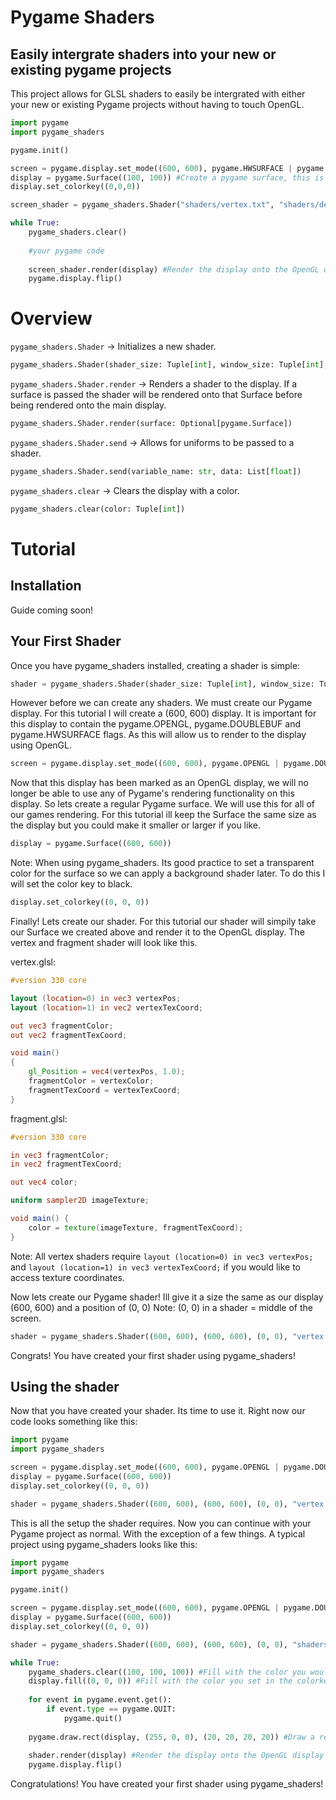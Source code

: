 # Pygame Shaders

## Easily intergrate shaders into your new or existing pygame projects

This project allows for GLSL shaders to easily be intergrated with either your new or existing Pygame projects without having to touch OpenGL.

```python
import pygame
import pygame_shaders

pygame.init()

screen = pygame.display.set_mode((600, 600), pygame.HWSURFACE | pygame.OPENGL | pygame.DOUBLEBUF) #Create the main Python display
display = pygame.Surface((100, 100)) #Create a pygame surface, this is where you will do all your pygame rendering 
display.set_colorkey((0,0,0))

screen_shader = pygame_shaders.Shader("shaders/vertex.txt", "shaders/default_frag.txt")

while True:
    pygame_shaders.clear()
    
    #your pygame code
    
    screen_shader.render(display) #Render the display onto the OpenGL display with the shaders!
    pygame.display.flip()
```

# Overview

```pygame_shaders.Shader``` -> Initializes a new shader.

```python
pygame_shaders.Shader(shader_size: Tuple[int], window_size: Tuple[int], position: Tuple[int], vertex_shader_path: str, fragment_shader_path: str)
```

```pygame_shaders.Shader.render``` -> Renders a shader to the display. If a surface is passed the shader will be rendered onto that Surface before being rendered onto the main display.

```python
pygame_shaders.Shader.render(surface: Optional[pygame.Surface])
```

```pygame_shaders.Shader.send``` -> Allows for uniforms to be passed to a shader.

```python
pygame_shaders.Shader.send(variable_name: str, data: List[float])
```

```pygame_shaders.clear``` -> Clears the display with a color.

```python
pygame_shaders.clear(color: Tuple[int])
```

# Tutorial

## Installation
Guide coming soon!

## Your First Shader
Once you have pygame_shaders installed, creating a shader is simple:
```python
shader = pygame_shaders.Shader(shader_size: Tuple[int], window_size: Tuple[int], position: Tuple[int], vertex_shader_path: str, fragment_shader_path: str)
```

However before we can create any shaders. We must create our Pygame display. For this tutorial I will create a (600, 600) display. It is important for this display to contain the pygame.OPENGL, pygame.DOUBLEBUF and pygame.HWSURFACE flags. As this will allow us to render to the display using OpenGL. 
```python
screen = pygame.display.set_mode((600, 600), pygame.OPENGL | pygame.DOUBLEBUF | pygame.HWSURFACE)
```

Now that this display has been marked as an OpenGL display, we will no longer be able to use any of Pygame's rendering functionality on this display. So lets create a regular Pygame surface. We will use this for all of our games rendering. For this tutorial ill keep the Surface the same size as the display but you could make it smaller or larger if you like.

```python
display = pygame.Surface((600, 600))
```

Note: When using pygame_shaders. Its good practice to set a transparent color for the surface so we can apply a background shader later. To do this I will set the color key to black.

```python
display.set_colorkey((0, 0, 0))
```

Finally! Lets create our shader. For this tutorial our shader will simpily take our Surface we created above and render it to the OpenGL display. The vertex and fragment shader will look like this.

vertex.glsl:
```glsl
#version 330 core

layout (location=0) in vec3 vertexPos;
layout (location=1) in vec2 vertexTexCoord;

out vec3 fragmentColor;
out vec2 fragmentTexCoord;

void main()
{
    gl_Position = vec4(vertexPos, 1.0);
    fragmentColor = vertexColor;
    fragmentTexCoord = vertexTexCoord;
}
```

fragment.glsl:
```glsl
#version 330 core

in vec3 fragmentColor;
in vec2 fragmentTexCoord;

out vec4 color;

uniform sampler2D imageTexture;

void main() {
    color = texture(imageTexture, fragmentTexCoord);
}
```

Note: All vertex shaders require ```layout (location=0) in vec3 vertexPos;``` and ```layout (location=1) in vec3 vertexTexCoord;``` if you would like to access texture coordinates.

Now lets create our Pygame shader! Ill give it a size the same as our display (600, 600) and a position of (0, 0) Note: (0, 0) in a shader = middle of the screen.

```python
shader = pygame_shaders.Shader((600, 600), (600, 600), (0, 0), "vertex.glsl", "fragment.glsl")
```

Congrats! You have created your first shader using pygame_shaders!

## Using the shader

Now that you have created your shader. Its time to use it. Right now our code looks something like this:
```python
import pygame
import pygame_shaders

screen = pygame.display.set_mode((600, 600), pygame.OPENGL | pygame.DOUBLEBUF | pygame.HWSURFACE)
display = pygame.Surface((600, 600))
display.set_colorkey((0, 0, 0))

shader = pygame_shaders.Shader((600, 600), (600, 600), (0, 0), "vertex.glsl", "fragment.glsl")
```

This is all the setup the shader requires. Now you can continue with your Pygame project as normal. With the exception of a few things. A typical project using pygame_shaders looks like this:

```python
import pygame
import pygame_shaders

pygame.init()

screen = pygame.display.set_mode((600, 600), pygame.OPENGL | pygame.DOUBLEBUF | pygame.HWSURFACE)
display = pygame.Surface((600, 600))
display.set_colorkey((0, 0, 0))

shader = pygame_shaders.Shader((600, 600), (600, 600), (0, 0), "shaders/vertex.txt", "shaders/default_frag.txt")

while True:
    pygame_shaders.clear((100, 100, 100)) #Fill with the color you would like in the background
    display.fill((0, 0, 0)) #Fill with the color you set in the colorkey
    
    for event in pygame.event.get():
        if event.type == pygame.QUIT:
            pygame.quit()
            
    pygame.draw.rect(display, (255, 0, 0), (20, 20, 20, 20)) #Draw a red rectangle to the display at (20, 20)
    
    shader.render(display) #Render the display onto the OpenGL display with the shaders!
    pygame.display.flip()
```

Congratulations! You have created your first shader using pygame_shaders!


